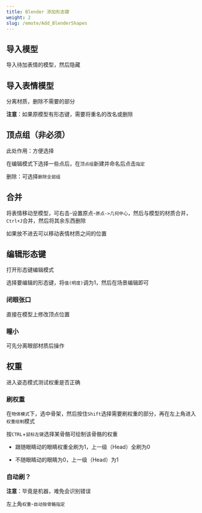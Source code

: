 ```yaml
---
title: Blender 添加形态键
weight: 2
slug: /emote/Add_BlenderShapes
---
```


## 导入模型

导入待加表情的模型，然后隐藏

## 导入表情模型

分离材质，删除不需要的部分

**注意**：如果原模型有形态键，需要将重名的改名或删除

## 顶点组（非必须）

此处作用：方便选择

在编辑模式下选择一些点后，在`顶点组`新建并命名后点击`指定`

删除：可选择`删除全部组`

## 合并

将表情移动至模型，可右击-设置原点-`原点->几何中心`，然后与模型的材质合并，`Ctrl+J`合并，然后将其余东西删除

如果放不进去可以移动表情材质之间的位置

## 编辑形态键

打开形态键编辑模式

选择要编辑的形态键，将`值(明度)`调为1，然后在场景编辑即可

### 闭眼张口

直接在模型上修改顶点位置

### 瞳小

可先分离眼部材质后操作

## 权重

进入姿态模式测试权重是否正确

### 刷权重

在`物体模式`下，选中骨架，然后按住`Shift`选择需要刷权重的部分，再在左上角进入`权重绘制`模式

按`CTRL`+`鼠标左键`选择某骨骼可绘制该骨骼的权重

* 跟随眼睛动的眼睛权重全刷为1，上一级（Head）全刷为0

* 不随眼睛动的眼睛为0，上一级（Head）为1

### 自动刷？

**注意**：毕竟是机器，难免会识别错误

左上角`权重`-`自动按骨骼指定`
